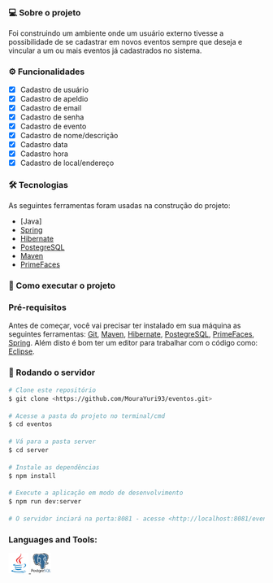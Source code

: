 ### 💻 Sobre o projeto

Foi construindo um ambiente onde um usuário externo tivesse a possibilidade de se cadastrar em novos eventos sempre que deseja e vincular a um ou mais eventos já cadastrados no sistema.

### ⚙️ Funcionalidades

- [x] Cadastro de usuário
- [x] Cadastro de apeldio
- [x] Cadastro de email
- [x] Cadastro de senha
- [x] Cadastro de evento
- [x] Cadastro de nome/descrição
- [x] Cadastro data
- [x] Cadastro hora
- [x] Cadastro de local/endereço

### 🛠 Tecnologias

As seguintes ferramentas foram usadas na construção do projeto:

- [Java]
- [Spring](https://spring.io/)
- [Hibernate](https://hibernate.org/)
- [PostegreSQL](https://www.postgresql.org/)
- [Maven](https://maven.apache.org/)
- [PrimeFaces](https://www.primefaces.org/downloads/)

### 🚀 Como executar o projeto

### Pré-requisitos

Antes de começar, você vai precisar ter instalado em sua máquina as seguintes ferramentas:
[Git](https://git-scm.com), [Maven](https://maven.apache.org/), [Hibernate](https://hibernate.org/), [PostegreSQL](https://www.postgresql.org/), [PrimeFaces](https://www.primefaces.org/downloads/), [Spring](https://spring.io/). 
Além disto é bom ter um editor para trabalhar com o código como: [Eclipse](https://www.eclipse.org/).


### 🎲 Rodando o servidor

```bash
# Clone este repositório
$ git clone <https://github.com/MouraYuri93/eventos.git>

# Acesse a pasta do projeto no terminal/cmd
$ cd eventos

# Vá para a pasta server
$ cd server

# Instale as dependências
$ npm install

# Execute a aplicação em modo de desenvolvimento
$ npm run dev:server

# O servidor inciará na porta:8081 - acesse <http://localhost:8081/events>
```


<h3 align="left">Languages and Tools:</h3>
<p align="left"> <a href="https://www.java.com" target="_blank"> <img src="https://raw.githubusercontent.com/devicons/devicon/master/icons/java/java-original.svg" alt="java" width="40" height="40"/> </a> <a href="https://www.postgresql.org" target="_blank"> <img src="https://raw.githubusercontent.com/devicons/devicon/master/icons/postgresql/postgresql-original-wordmark.svg" alt="postgresql" width="40" height="40"/> </a> </p>















